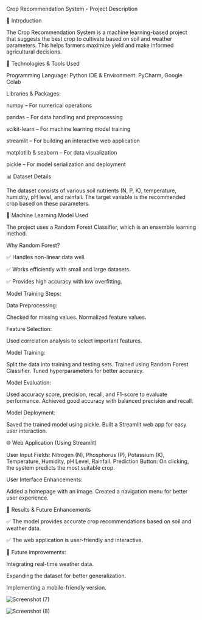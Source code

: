 Crop Recommendation System - Project Description


📌 Introduction

The Crop Recommendation System is a machine learning-based project that suggests the best crop to cultivate based on soil and weather parameters. This helps farmers maximize yield and make informed agricultural decisions.


🔧 Technologies & Tools Used

Programming Language: Python
IDE & Environment: PyCharm, Google Colab

Libraries & Packages:

numpy – For numerical operations

pandas – For data handling and preprocessing

scikit-learn – For machine learning model training

streamlit – For building an interactive web application

matplotlib & seaborn – For data visualization

pickle – For model serialization and deployment

📊 Dataset Details

The dataset consists of various soil nutrients (N, P, K), temperature, humidity, pH level, and rainfall.
The target variable is the recommended crop based on these parameters.

🧠 Machine Learning Model Used

The project uses a Random Forest Classifier, which is an ensemble learning method.

Why Random Forest?

✅ Handles non-linear data well.

✅ Works efficiently with small and large datasets.

✅ Provides high accuracy with low overfitting.

Model Training Steps:

Data Preprocessing:

Checked for missing values.
Normalized feature values.

Feature Selection:

Used correlation analysis to select important features.

Model Training:

Split the data into training and testing sets.
Trained using Random Forest Classifier.
Tuned hyperparameters for better accuracy.

Model Evaluation:

Used accuracy score, precision, recall, and F1-score to evaluate performance.
Achieved good accuracy with balanced precision and recall.

Model Deployment:

Saved the trained model using pickle.
Built a Streamlit web app for easy user interaction.

🌐 Web Application (Using Streamlit)

User Input Fields: Nitrogen (N), Phosphorus (P), Potassium (K), Temperature, Humidity, pH Level, Rainfall.
Prediction Button: On clicking, the system predicts the most suitable crop.

User Interface Enhancements:

Added a homepage with an image.
Created a navigation menu for better user experience.

🚀 Results & Future Enhancements

✅ The model provides accurate crop recommendations based on soil and weather data.

✅ The web application is user-friendly and interactive.

🔹 Future improvements:

Integrating real-time weather data.

Expanding the dataset for better generalization.

Implementing a mobile-friendly version.


![Screenshot (7)](https://github.com/user-attachments/assets/117c765e-0dc1-446d-af69-7aa94e1e95b7)

![Screenshot (8)](https://github.com/user-attachments/assets/45639bb1-2024-41dd-ba8f-7f1fd801eca0)


